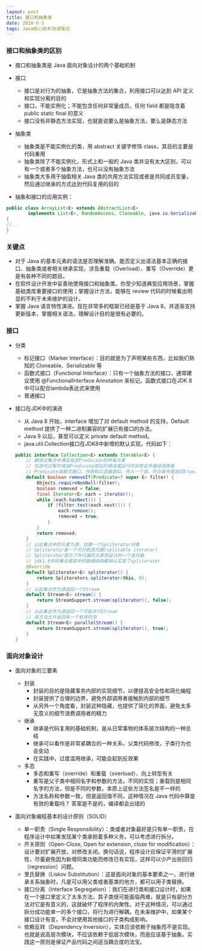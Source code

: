 ```yaml
---
layout: post
title: 接口和抽象类
date: 2018-6-3
tags: Java核心技术36讲笔记
---
```


### 接口和抽象类的区别
- 接口和抽象类是 Java 面向对象设计的两个基础机制
- 接口
	- 接口是对行为的抽象，它是抽象方法的集合，利用接口可以达到 API 定义和实现分离的目的
	- 接口，不能实例化；不能包含任何非常量成员，任何 field 都是隐含着 public static final 的意义
	- 接口没有非静态方法实现，也就是说要么是抽象方法，要么是静态方法
- 抽象类
	- 抽象类是不能实例化的类，用 abstract 关键字修饰 class，其目的主要是代码重用
	- 抽象类除了不能实例化，形式上和一般的 Java 类并没有太大区别，可以有一个或者多个抽象方法，也可以没有抽象方法
	- 抽象类大多用于抽取相关 Java 类的共用方法实现或者是共同成员变量，然后通过继承的方式达到代码复用的目的

- 抽象和接口的应用实例：
```java
public class ArrayList<E> extends AbstractList<E>
		implements List<E>, RandomAccess, Cloneable, java.io.Serializable
{
//...
}
```

### 关键点
- 对于 Java 的基本元素的语法是否理解准确。能否定义出语法基本正确的接口、抽象类或者相关继承实现，涉及重载（Overload）、重写（Override）更是有各种不同的题目。
- 在软件设计开发中妥善地使用接口和抽象类。你至少知道典型应用场景，掌握基础类库重要接口的使用；掌握设计方法，能够在 review 代码的时候看出明显的不利于未来维护的设计。
- 掌握 Java 语言特性演进。现在非常多的框架已经是基于 Java 8，并逐渐支持更新版本，掌握相关语法，理解设计目的是很有必要的。

### 接口
- 分类
	- 标记接口（Marker Interface）：目的就是为了声明某些东西，比如我们熟知的 Cloneable、Serializable 等
	- 函数式接口（Functional Interface）：只有一个抽象方法的接口，通常建议使用 @FunctionalInterface Annotation 来标记。函数式接口在JDK 8中可以配合lambda表达式来使用
	- 普通接口

- 接口在JDK中的演进
	- 从 Java 8 开始，interface 增加了对 default method 的支持，Default method 提供了一种二进制兼容的扩展已有接口的办法。
	- Java 9 以后，甚至可以定义 private default method。
	- java.util.Collection接口在JDK8中新增的默认实现，代码如下：
	```java
    public interface Collection<E> extends Iterable<E> {
    	// 删除此集合中满足给定Predicate的所有元素
        // 在迭代过程中或由Predicate抛出的错误或运行时异常会传递给调用者
        // Predicate函数式接口，作用和过滤器类似，传入一个值，符合条件就返回true，否则就返回false
        default boolean removeIf(Predicate<? super E> filter) {
            Objects.requireNonNull(filter);
            boolean removed = false;
            final Iterator<E> each = iterator();
            while (each.hasNext()) {
                if (filter.test(each.next())) {
                    each.remove();
                    removed = true;
                }
            }
            return removed;
        }
        // 以此集合中的元素为源，创建一个Spliterator对象
        // Spliterator是一个可分割迭代器(splitable iterator)
        // Spliterator是为了并行遍历元素而设计的一个迭代器
        // jdk1.8中的集合框架中的数据结构都默认实现了spliterator
        @Override
        default Spliterator<E> spliterator() {
            return Spliterators.spliterator(this, 0);
        }
        // 以此集合作为源返回一个Stream
        default Stream<E> stream() {
            return StreamSupport.stream(spliterator(), false);
        }
        // 以此集合作为源返回一个可能并行Stream
        // 该方法允许返回有一个有序的流
        default Stream<E> parallelStream() {
            return StreamSupport.stream(spliterator(), true);
        }
    }
    ```

### 面向对象设计
- 面向对象的三要素
	- 封装
		- 封装的目的是隐藏事务内部的实现细节，以便提高安全性和简化编程
		- 封装提供了合理的边界，避免外部调用者接触到内部的细节
		- 从另外一个角度看，封装这种隐藏，也提供了简化的界面，避免太多无意义的细节浪费调用者的精力
	- 继承
		- 继承是代码复用的基础机制，是从日常事物的体系层次结构的一种总结
		- 继承可以看作是非常紧耦合的一种关系，父类代码修改，子类行为也会变动
		- 在实践中，过度滥用继承，可能会起到反效果
	- 多态
		- 多态和重写（override）和重载（overload）、向上转型有关
		- 重写是父子类中相同名字和参数的方法，不同的实现；重载则是相同名字的方法，但是不同的参数，本质上这些方法签名是不一样的
		- 方法名称和参数一致，但是返回值不同，这种情况在 Java 代码中算是有效的重载吗？ 答案是不是的，编译都会出错的

- 面向对象编程基本的设计原则（SOLID）
	- 单一职责（Single Responsibility）：类或者对象最好是只有单一职责，在程序设计中如果发现某个类承担着多种义务，可以考虑进行拆分。
	- 开关原则（Open-Close, Open for extension, close for modification）：设计要对扩展开放，对修改关闭。换句话说，程序设计应保证平滑的扩展性，尽量避免因为新增同类功能而修改已有实现，这样可以少产出些回归（regression）问题。
	- 里氏替换（Liskov Substitution）：这是面向对象的基本要素之一，进行继承关系抽象时，凡是可以用父类或者基类的地方，都可以用子类替换。
	- 接口分离（Interface Segregation）：我们在进行类和接口设计时，如果在一个接口里定义了太多方法，其子类很可能面临两难，就是只有部分方法对它是有意义的，这就破坏了程序的内聚性。对于这种情况，可以通过拆分成功能单一的多个接口，将行为进行解耦。在未来维护中，如果某个接口设计有变，不会对使用其他接口的子类构成影响。
	- 依赖反转（Dependency Inversion），实体应该依赖于抽象而不是实现。也就是说高层次模块，不应该依赖于低层次模块，而是应该基于抽象。实践这一原则是保证产品代码之间适当耦合度的法宝。